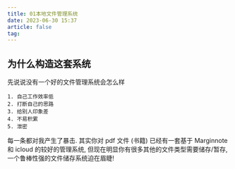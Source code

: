 ```yaml
---
title: 01本地文件管理系统
date: 2023-06-30 15:37
article: false
tag: 
---
```


<!-- more -->
## 为什么构造这套系统

先说说没有一个好的文件管理系统会怎么样

```ad-warning
1. 自己工作效率低
2. 打断自己的思路
3. 给别人印象差
4. 不易积累
5. 泄密
```

每一条都对我产生了暴击. 其实你对 pdf 文件 (书籍) 已经有一套基于 Marginnote 和 icloud 的较好的管理系统, 但现在明显你有很多其他的文件类型需要储存/暂存, 一个鲁棒性强的文件储存系统迫在眉睫!

  
